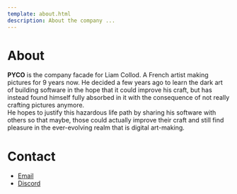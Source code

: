 ```yaml
---
template: about.html
description: About the company ...
---
```


# About

<b>PYCO</b> is the company facade for Liam Collod. A French artist
making pictures for 9 years now. He decided a few years ago to learn
the dark art of building software in the hope that it could improve
his craft, but has instead found himself fully absorbed in it with
the consequence of not really crafting pictures anymore.
<br> He hopes to justify this hazardous life path by sharing his
software with others so that maybe, those could actually improve
their craft and still find pleasure in the ever-evolving realm that
is digital art-making.

# Contact

- [Email](mailto:pyco.liam.business@gmail.com)
- [Discord](https://discord.gg/47ySGqMEAj)